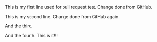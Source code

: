 This is my first line used for pull request test. Change done from GitHub.

This is my second line. Change done from GitHub again.


And the third.

And the fourth. This is it!!!
